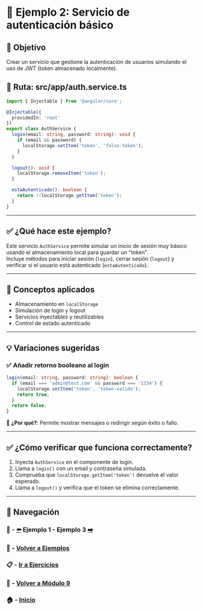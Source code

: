 # 🧪 Ejemplo 2: Servicio de autenticación básico

## 🎯 Objetivo
Crear un servicio que gestione la autenticación de usuarios simulando el uso de JWT (token almacenado localmente).

## 📁 Ruta: src/app/auth.service.ts
```ts
import { Injectable } from '@angular/core';

@Injectable({
  providedIn: 'root'
})
export class AuthService {
  login(email: string, password: string): void {
    if (email && password) {
      localStorage.setItem('token', 'falso-token');
    }
  }

  logout(): void {
    localStorage.removeItem('token');
  }

  estaAutenticado(): boolean {
    return !!localStorage.getItem('token');
  }
}
```

---

## ✅ ¿Qué hace este ejemplo?

Este servicio `AuthService` permite simular un inicio de sesión muy básico usando el almacenamiento local para guardar un "token".  
Incluye métodos para iniciar sesión (`login`), cerrar sesión (`logout`) y verificar si el usuario está autenticado (`estaAutenticado`).

---

## 🧠 Conceptos aplicados

- Almacenamiento en `localStorage`
- Simulación de login y logout
- Servicios inyectables y reutilizables
- Control de estado autenticado

---

## 💡 Variaciones sugeridas

### ✅ Añadir retorno booleano al login

```ts
login(email: string, password: string): boolean {
  if (email === 'admin@test.com' && password === '1234') {
    localStorage.setItem('token', 'token-valido');
    return true;
  }
  return false;
}
```

📌 **¿Por qué?**: Permite mostrar mensajes o redirigir según éxito o fallo.

---

## ✅ ¿Cómo verificar que funciona correctamente?

1. Inyecta `AuthService` en el componente de login.
2. Llama a `login()` con un email y contraseña simulada.
3. Comprueba que `localStorage.getItem('token')` devuelve el valor esperado.
4. Llama a `logout()` y verifica que el token se elimina correctamente.

---

## 🔁 Navegación

### 🧪 - [⬅️](./Ejemplo_1.md) Ejemplo 1 - Ejemplo 3 [➡️](./Ejemplo_3.md)

### 🧪 - [Volver a Ejemplos](../README.md)

### 📋 - [Ir a Ejercicios](../../Ejercicios/README.md)

### 📘 - [Volver a Módulo 9](../../Modulo_9.md)

### 🏠 - [Inicio](../../../README.md)

